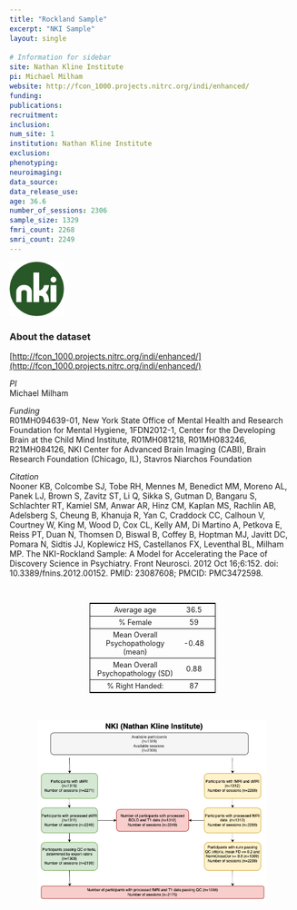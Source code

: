 ```yaml
---
title: "Rockland Sample"
excerpt: "NKI Sample"
layout: single

# Information for sidebar
site: Nathan Kline Institute
pi: Michael Milham
website: http://fcon_1000.projects.nitrc.org/indi/enhanced/
funding:
publications:
recruitment:
inclusion:
num_site: 1
institution: Nathan Kline Institute
exclusion:
phenotyping:
neuroimaging:
data_source:
data_release_use:
age: 36.6
number_of_sessions: 2306
sample_size: 1329
fmri_count: 2268
smri_count: 2249
---
```

<div style="text-align: left;">
     <img src="/assets/images/logos/NKI.png" style="width: auto; height: 10vw;" />
</div>

### About the dataset
[http://fcon_1000.projects.nitrc.org/indi/enhanced/](http://fcon_1000.projects.nitrc.org/indi/enhanced/)

*PI*
<br>
Michael Milham

*Funding*
<br>
R01MH094639-01, New York State Office of Mental Health and Research Foundation for Mental Hygiene, 1FDN2012-1, Center for the Developing Brain at the Child Mind Institute, R01MH081218, R01MH083246, R21MH084126, NKI Center for Advanced Brain Imaging (CABI), Brain Research Foundation (Chicago, IL), Stavros Niarchos Foundation

*Citation*
<br>
Nooner KB, Colcombe SJ, Tobe RH, Mennes M, Benedict MM, Moreno AL, Panek LJ, Brown S, Zavitz ST, Li Q, Sikka S, Gutman D, Bangaru S, Schlachter RT, Kamiel SM, Anwar AR, Hinz CM, Kaplan MS, Rachlin AB, Adelsberg S, Cheung B, Khanuja R, Yan C, Craddock CC, Calhoun V, Courtney W, King M, Wood D, Cox CL, Kelly AM, Di Martino A, Petkova E, Reiss PT, Duan N, Thomsen D, Biswal B, Coffey B, Hoptman MJ, Javitt DC, Pomara N, Sidtis JJ, Koplewicz HS, Castellanos FX, Leventhal BL, Milham MP. The NKI-Rockland Sample: A Model for Accelerating the Pace of Discovery Science in Psychiatry. Front Neurosci. 2012 Oct 16;6:152. doi: 10.3389/fnins.2012.00152. PMID: 23087608; PMCID: PMC3472598.


<br>
<div class=table align='center'>
<table style="text-align: center;
width:44%; font-size:90%; border: 1px solid black">
<tr><th style="font-weight:normal">Average age</th><th style="font-weight:normal">36.5</th><th style="font-weight:normal"></th></tr>
<tr><th style="font-weight:normal">% Female</th><th style="font-weight:normal">59</th><th style="font-weight:normal"></th></tr>
<tr><th style="font-weight:normal">Mean Overall Psychopathology (mean)</th><th style="font-weight:normal">-0.48</th><th style="font-weight:normal"></th></tr>
<tr><th style="font-weight:normal">Mean Overall Psychopathology (SD)</th><th style="font-weight:normal">0.88</th><th style="font-weight:normal"></th></tr>
<tr><th style="font-weight:normal">% Right Handed:</th><th style="font-weight:normal">87</th><th style="font-weight:normal"></th></tr>
<table>

<br>
<br>
<div style="text-align: center;">
     <img src="/assets/images/datasets/NKI_Flowchart.png" width="80%" height="auto" />
</div>